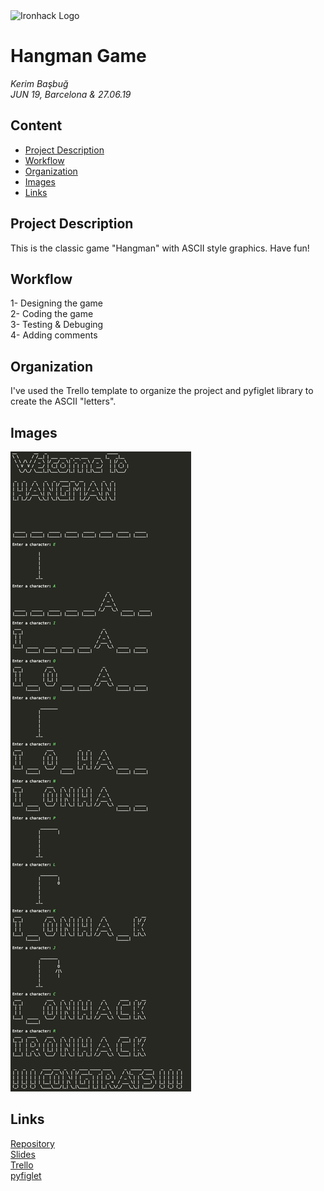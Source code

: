 <img src="https://bit.ly/2VnXWr2" alt="Ironhack Logo" width="100"/>

# Hangman Game
*Kerim Başbuğ*  
*JUN 19, Barcelona & 27.06.19*

## Content
- [Project Description](#project-description)
- [Workflow](#workflow)
- [Organization](#organization)
- [Images](#images)
- [Links](#links)

<a name="project-description"></a>

## Project Description

This is the classic game "Hangman" with ASCII style graphics. Have fun! 

<a name="workflow"></a>

## Workflow

1- Designing the game  
2- Coding the game  
3- Testing & Debuging   
4- Adding comments
<a name="organization"></a>

## Organization

I've used the Trello template to organize the project and pyfiglet library to create the ASCII "letters".

<a name="links"></a>

## Images

<img src="https://github.com/kerimbasbug/Project-Week-1-Build-Your-Own-Game/blob/master/images/merged_images.jpg">

## Links

[Repository](https://github.com/)  
[Slides](https://docs.google.com/presentation/d/1m9l4JxVje9cIzi5-FbxIHr7mIOB7wwdKWK00VFID6UM/edit?usp=sharing)  
[Trello](https://trello.com/b/tDXkO3sF/hangman)  
[pyfiglet](https://github.com/pwaller/pyfiglet)
